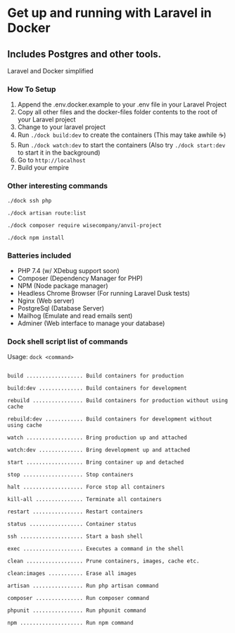 # Get up and running with Laravel in Docker

## Includes Postgres and other tools.

Laravel and Docker simplified

### How To Setup

1. Append the .env.docker.example to your .env file in your Laravel Project
2. Copy all other files and the docker-files folder contents to the root of your Laravel project
3. Change to your laravel project
4. Run `./dock build:dev` to create the containers (This may take awhile ☕️)
5. Run `./dock watch:dev` to start the containers (Also try `./dock start:dev` to start it in the background)
6. Go to `http://localhost`
7. Build your empire

### Other interesting commands

`./dock ssh php`

`./dock artisan route:list`

`./dock composer require wisecompany/anvil-project`

`./dock npm install`

### Batteries included

- PHP 7.4 (w/ XDebug support soon)
- Composer (Dependency Manager for PHP)
- NPM (Node package manager)
- Headless Chrome Browser (For running Laravel Dusk tests)
- Nginx (Web server)
- PostgreSql (Database Server)
- Mailhog (Emulate and read emails sent)
- Adminer (Web interface to manage your database)

### Dock shell script list of commands

Usage: `dock <command>`

```

build .................. Build containers for production

build:dev .............. Build containers for development

rebuild ................ Build containers for production without using cache

rebuild:dev ............ Build containers for development without using cache

watch .................. Bring production up and attached

watch:dev .............. Bring development up and attached

start .................. Bring container up and detached

stop ................... Stop containers

halt ................... Force stop all containers

kill-all ............... Terminate all containers

restart ................ Restart containers

status ................. Container status

ssh .................... Start a bash shell

exec ................... Executes a command in the shell

clean .................. Prune containers, images, cache etc.

clean:images ........... Erase all images

artisan ................ Run php artisan command

composer ............... Run composer command

phpunit ................ Run phpunit command

npm .................... Run npm command
```
